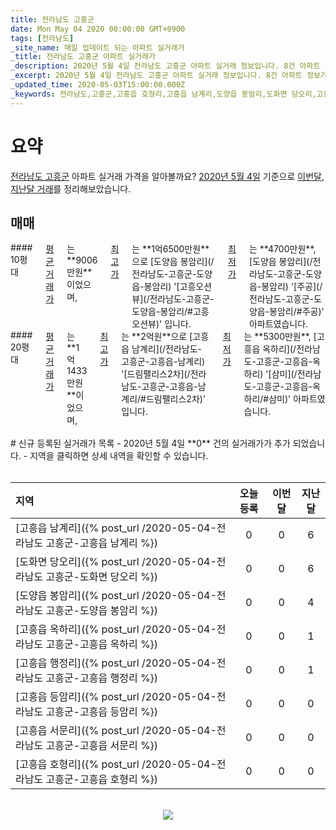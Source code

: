 ```yaml
---
title: 전라남도 고흥군
date: Mon May 04 2020 00:00:00 GMT+0900
tags: [전라남도]
_site_name: 매일 업데이트 되는 아파트 실거래가
_title: 전라남도 고흥군 아파트 실거래가
_description: 2020년 5월 4일 전라남도 고흥군 아파트 실거래 정보입니다. 8건 아파트 정보가 있습니다.
_excerpt: 2020년 5월 4일 전라남도 고흥군 아파트 실거래 정보입니다. 8건 아파트 정보가 있습니다.
_updated_time: 2020-05-03T15:00:00.000Z
_keywords: 전라남도,고흥군,고흥읍 호형리,고흥읍 남계리,도양읍 봉암리,도화면 당오리,고흥읍 등암리,고흥읍 서문리,고흥읍 행정리,고흥읍 옥하리
---
```



# 요약
<ins>전라남도 고흥군</ins> 아파트 실거래 가격을 알아볼까요? <ins>2020년 5월 4일</ins> 기준으로 <ins>이번달, 지난달 거래</ins>를 정리해보았습니다.

## 매매
<div class="container">
<div class="six columns" markdown="1">
#### 10평대
<ins>평균 거래가</ins>는 **9006만원**이었으며, <ins>최고가</ins>는 **1억6500만원**으로 [도양읍 봉암리](/전라남도-고흥군-도양읍-봉암리) '[고흥오션뷰](/전라남도-고흥군-도양읍-봉암리/#고흥오션뷰)' 입니다. <ins>최저가</ins>는 **4700만원**, [도양읍 봉암리](/전라남도-고흥군-도양읍-봉암리) '[주공](/전라남도-고흥군-도양읍-봉암리/#주공)' 아파트였습니다.
</div>
<div class="six columns" markdown="1">
#### 20평대
<ins>평균 거래가</ins>는 **1억1433만원**이었으며, <ins>최고가</ins>는 **2억원**으로 [고흥읍 남계리](/전라남도-고흥군-고흥읍-남계리) '[드림팰리스2차](/전라남도-고흥군-고흥읍-남계리/#드림팰리스2차)' 입니다. <ins>최저가</ins>는 **5300만원**, [고흥읍 옥하리](/전라남도-고흥군-고흥읍-옥하리) '[삼미](/전라남도-고흥군-고흥읍-옥하리/#삼미)' 아파트였습니다.
</div>
</div>


<br>
# 신규 등록된 실거래가 목록
- 2020년 5월 4일 **0** 건의 실거래가가 추가 되었습니다.
- 지역을 클릭하면 상세 내역을 확인할 수 있습니다.
<br><br>

| 지역 | 오늘 등록 | 이번달 | 지난달 |
|:---|:---:|:---:|:---:|
| [고흥읍 남계리]({% post_url /2020-05-04-전라남도 고흥군-고흥읍 남계리 %}) | 0 | 0 | 6|
| [도화면 당오리]({% post_url /2020-05-04-전라남도 고흥군-도화면 당오리 %}) | 0 | 0 | 6|
| [도양읍 봉암리]({% post_url /2020-05-04-전라남도 고흥군-도양읍 봉암리 %}) | 0 | 0 | 4|
| [고흥읍 옥하리]({% post_url /2020-05-04-전라남도 고흥군-고흥읍 옥하리 %}) | 0 | 0 | 1|
| [고흥읍 행정리]({% post_url /2020-05-04-전라남도 고흥군-고흥읍 행정리 %}) | 0 | 0 | 1|
| [고흥읍 등암리]({% post_url /2020-05-04-전라남도 고흥군-고흥읍 등암리 %}) | 0 | 0 | 0|
| [고흥읍 서문리]({% post_url /2020-05-04-전라남도 고흥군-고흥읍 서문리 %}) | 0 | 0 | 0|
| [고흥읍 호형리]({% post_url /2020-05-04-전라남도 고흥군-고흥읍 호형리 %}) | 0 | 0 | 0|

<p align="center"><br><img src="https://via.placeholder.com/700x120"><br></p>
